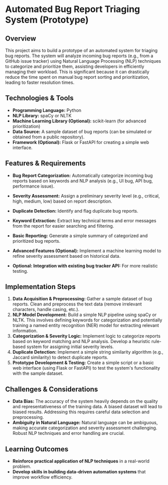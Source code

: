 # Automated Bug Report Triaging System (Prototype)

## Overview

This project aims to build a prototype of an automated system for triaging bug reports.  The system will analyze incoming bug reports (e.g., from a GitHub issue tracker) using Natural Language Processing (NLP) techniques to categorize and prioritize them, assisting developers in efficiently managing their workload.  This is significant because it can drastically reduce the time spent on manual bug report sorting and prioritization, leading to faster resolution times.

## Technologies & Tools

* **Programming Language:** Python
* **NLP Library:** spaCy or NLTK
* **Machine Learning Library (Optional):** scikit-learn (for advanced prioritization)
* **Data Source:**  A sample dataset of bug reports (can be simulated or obtained from a public repository).
* **Framework (Optional):** Flask or FastAPI for creating a simple web interface.


## Features & Requirements

- **Bug Report Categorization:** Automatically categorize incoming bug reports based on keywords and NLP analysis (e.g., UI bug, API bug, performance issue).
- **Severity Assessment:**  Assign a preliminary severity level (e.g., critical, high, medium, low) based on report description.
- **Duplicate Detection:** Identify and flag duplicate bug reports.
- **Keyword Extraction:** Extract key technical terms and error messages from the report for easier searching and filtering.
- **Basic Reporting:** Generate a simple summary of categorized and prioritized bug reports.

- **Advanced Features (Optional):**  Implement a machine learning model to refine severity assessment based on historical data.
- **Optional: Integration with existing bug tracker API:**  For more realistic testing.


## Implementation Steps

1. **Data Acquisition & Preprocessing:** Gather a sample dataset of bug reports. Clean and preprocess the text data (remove irrelevant characters, handle casing, etc.).
2. **NLP Model Development:** Build a simple NLP pipeline using spaCy or NLTK. This involves defining keywords for categorization and potentially training a named entity recognition (NER) model for extracting relevant information.
3. **Categorization & Severity Logic:** Implement logic to categorize reports based on keyword matching and NLP analysis.  Develop a heuristic rule-based system for assigning initial severity levels.
4. **Duplicate Detection:** Implement a simple string similarity algorithm (e.g., Jaccard similarity) to detect duplicate reports.
5. **Prototype Development & Testing:** Create a simple script or a basic web interface (using Flask or FastAPI) to test the system's functionality with the sample dataset.


## Challenges & Considerations

- **Data Bias:**  The accuracy of the system heavily depends on the quality and representativeness of the training data. A biased dataset will lead to biased results.  Addressing this requires careful data selection and preprocessing.
- **Ambiguity in Natural Language:**  Natural language can be ambiguous, making accurate categorization and severity assessment challenging.  Robust NLP techniques and error handling are crucial.


## Learning Outcomes

- **Reinforce practical application of NLP techniques** in a real-world problem.
- **Develop skills in building data-driven automation systems** that improve workflow efficiency.

